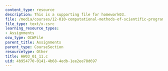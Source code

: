 ```yaml
---
content_type: resource
description: This is a supporting file for homework03.
file: /media/courses/12-010-computational-methods-of-scientific-programming-fall-2011/4b95477001414b684edb1ee2ee78d697_HW03_01_11.c
file_type: text/x-csrc
learning_resource_types:
- Assignments
ocw_type: OCWFile
parent_title: Assignments
parent_type: CourseSection
resourcetype: Other
title: HW03_01_11.c
uid: 4b954770-0141-4b68-4edb-1ee2ee78d697
---
```

